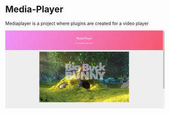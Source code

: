 # Media-Player

Mediaplayer is a project where plugins are created for a video player

<div>
    <img src="./src/assets/static/mediaplayer.jpg" width="650"  alt="My cool logo"/>
</div>
